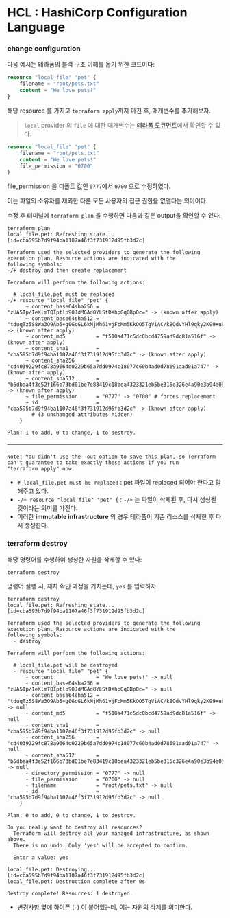 # HCL : HashiCorp Configuration Language

### change configuration

다음 예시는 테라폼의 블럭 구조 이해를 돕기 위한 코드이다:
``` terraform
resource "local_file" "pet" {
    filename = "root/pets.txt"
    content = "We love pets!"
}
```

해당 resource 를 가지고 `terraform apply`까지 마친 후, 매개변수를 추가해보자. 

> `local` provider 의 `file` 에 대한 매개변수는 [테라폼 도큐먼트](https://registry.terraform.io/providers/hashicorp/local/latest/docs/resources/file)에서 확인할 수 있다.

``` terraform
resource "local_file" "pet" {
    filename = "root/pets.txt"
    content = "We love pets!"
    file_permission = "0700"
}
```

file_permission 을 디폴트 값인 `0777`에서 `0700` 으로 수정하였다.

이는 파일의 소유자를 제외한 다른 모든 사용자의 접근 권한을 없앤다는 의미이다.

수정 후 터미널에 `terraform plan` 을 수행하면 다음과 같은 output을 확인할 수 있다:

```Shell
terraform plan
local_file.pet: Refreshing state... [id=cba595b7d9f94ba1107a46f3f731912d95fb3d2c]

Terraform used the selected providers to generate the following execution plan. Resource actions are indicated with the
following symbols:
-/+ destroy and then create replacement

Terraform will perform the following actions:

  # local_file.pet must be replaced
-/+ resource "local_file" "pet" {
      ~ content_base64sha256 = "zUA5Ip/IeKlmTQIptlp90JdMGAd8YLStDXhpGq0Bp0c=" -> (known after apply)
      ~ content_base64sha512 = "tduqTz5S8Wa3O9Ab5+g0GcGL6kMjMh61vjFcMm5KkOO5TgViAC/kBOdvYHl9qky2K99+u80z0CfCs2ExsHbjGg==" -> (known after apply)
      ~ content_md5          = "f510a471c5dc0bcd4759ad9dc81a516f" -> (known after apply)
      ~ content_sha1         = "cba595b7d9f94ba1107a46f3f731912d95fb3d2c" -> (known after apply)
      ~ content_sha256       = "cd4039229fc878a9664d0229b65a7dd0974c18077c60b4ad0d78691aad01a747" -> (known after apply)
      ~ content_sha512       = "b5dbaa4f3e52f166b73bd01be7e83419c18bea4323321eb5be315c326e4a90e3b94e0562002fe404e76f60797daa4cb62bdf7ebbcd33d027c2b36131b076e31a" -> (known after apply)
      ~ file_permission      = "0777" -> "0700" # forces replacement
      ~ id                   = "cba595b7d9f94ba1107a46f3f731912d95fb3d2c" -> (known after apply)
        # (3 unchanged attributes hidden)
    }

Plan: 1 to add, 0 to change, 1 to destroy.

────────────────────────────────────────────────────────────────────────────────────────────────────────────────────────────────

Note: You didn't use the -out option to save this plan, so Terraform can't guarantee to take exactly these actions if you run
"terraform apply" now.
```

- `# local_file.pet must be replaced` : pet 파일이 replaced 되어야 한다고 말해주고 있다.
- `-/+ resource "local_file" "pet" {` : `-/+` 는 파일이 삭제된 후, 다시 생성될 것이라는 의미를 가진다.
- 이러한 **immutable infrastructure** 의 경우 테라폼이 기존 리소스를 삭제한 후 다시 생성한다.

### terraform destroy

해당 명령어를 수행하여 생성한 자원을 삭제할 수 있다:
```Shell
terraform destroy
```

명령어 실행 시, 재차 확인 과정을 거치는데, `yes` 를 입력하자.

```Shell
terraform destroy
local_file.pet: Refreshing state... [id=cba595b7d9f94ba1107a46f3f731912d95fb3d2c]

Terraform used the selected providers to generate the following execution plan. Resource actions are indicated with the
following symbols:
  - destroy

Terraform will perform the following actions:

  # local_file.pet will be destroyed
  - resource "local_file" "pet" {
      - content              = "We love pets!" -> null
      - content_base64sha256 = "zUA5Ip/IeKlmTQIptlp90JdMGAd8YLStDXhpGq0Bp0c=" -> null
      - content_base64sha512 = "tduqTz5S8Wa3O9Ab5+g0GcGL6kMjMh61vjFcMm5KkOO5TgViAC/kBOdvYHl9qky2K99+u80z0CfCs2ExsHbjGg==" -> null
      - content_md5          = "f510a471c5dc0bcd4759ad9dc81a516f" -> null
      - content_sha1         = "cba595b7d9f94ba1107a46f3f731912d95fb3d2c" -> null
      - content_sha256       = "cd4039229fc878a9664d0229b65a7dd0974c18077c60b4ad0d78691aad01a747" -> null
      - content_sha512       = "b5dbaa4f3e52f166b73bd01be7e83419c18bea4323321eb5be315c326e4a90e3b94e0562002fe404e76f60797daa4cb62bdf7ebbcd33d027c2b36131b076e31a" -> null
      - directory_permission = "0777" -> null
      - file_permission      = "0700" -> null
      - filename             = "root/pets.txt" -> null
      - id                   = "cba595b7d9f94ba1107a46f3f731912d95fb3d2c" -> null
    }

Plan: 0 to add, 0 to change, 1 to destroy.

Do you really want to destroy all resources?
  Terraform will destroy all your managed infrastructure, as shown above.
  There is no undo. Only 'yes' will be accepted to confirm.

  Enter a value: yes

local_file.pet: Destroying... [id=cba595b7d9f94ba1107a46f3f731912d95fb3d2c]
local_file.pet: Destruction complete after 0s

Destroy complete! Resources: 1 destroyed.
```

- 변경사항 옆에 하이픈 (`-`) 이 붙어있는데, 이는 자원의 삭제를 의미한다.

